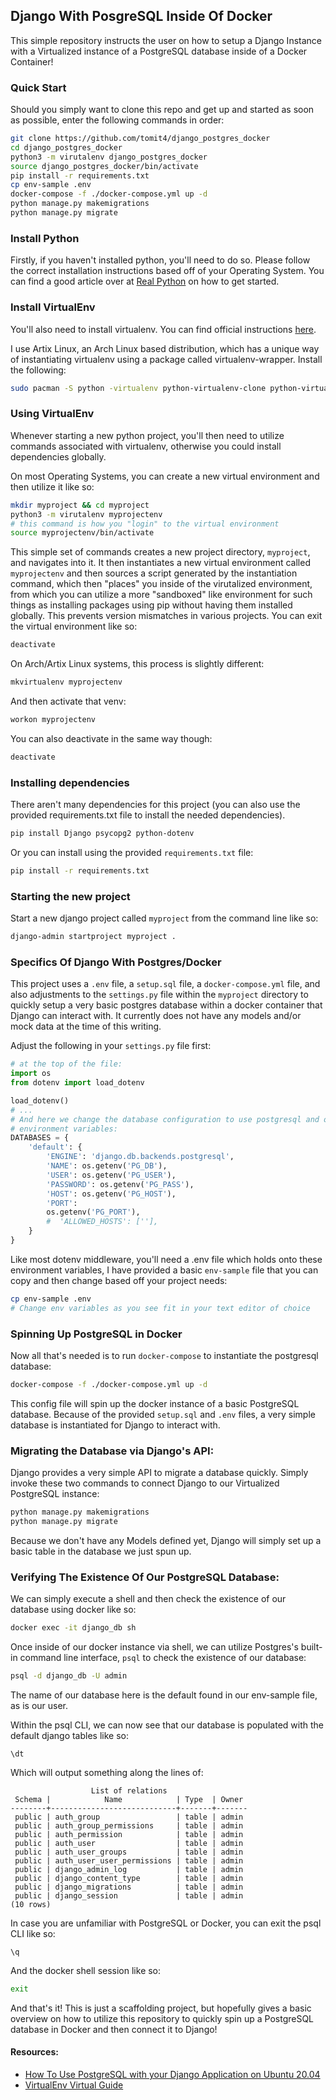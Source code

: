 ## Django With PosgreSQL Inside Of Docker

This simple repository instructs the user on how to setup a Django Instance with
a Virtualized instance of a PostgreSQL database inside of a Docker Container!

### Quick Start

Should you simply want to clone this repo and get up and started as soon as
possible, enter the following commands in order:

```sh
git clone https://github.com/tomit4/django_postgres_docker
cd django_postgres_docker
python3 -m virutalenv django_postgres_docker
source django_postgres_docker/bin/activate
pip install -r requirements.txt
cp env-sample .env
docker-compose -f ./docker-compose.yml up -d
python manage.py makemigrations
python manage.py migrate
```

### Install Python

Firstly, if you haven't installed python, you'll need to do so. Please follow
the correct installation instructions based off of your Operating System. You
can find a good article over at [Real Python](https://realpython.com/installing-python/) on how to get started.

### Install VirtualEnv

You'll also need to install virtualenv. You can find official instructions [here](https://virtualenv.pypa.io/en/latest/installation.html).

I use Artix Linux, an Arch Linux based distribution, which has a unique way of
instantiating virtualenv using a package called virtualenv-wrapper. Install the
following:

```sh
sudo pacman -S python -virtualenv python-virtualenv-clone python-virtualenvwrapper
```

### Using VirtualEnv

Whenever starting a new python project, you'll then need to utilize commands
associated with virtualenv, otherwise you could install dependencies globally.

On most Operating Systems, you can create a new virtual environment and then
utilize it like so:

```sh
mkdir myproject && cd myproject
python3 -m virutalenv myprojectenv
# this command is how you "login" to the virtual environment
source myprojectenv/bin/activate
```

This simple set of commands creates a new project directory, `myproject`, and navigates into
it. It then instantiates a new virtual environment called `myprojectenv` and
then sources a script generated by the instantiation command, which then "places" you inside of the virutalized environment, from which you can utilize a more "sandboxed" like environment for such things as installing packages using pip without having them installed globally. This prevents version mismatches in various projects. You can exit the virtual environment like so:

```sh
deactivate
```

On Arch/Artix Linux systems, this process is slightly different:

```sh
mkvirtualenv myprojectenv
```

And then activate that venv:

```sh
workon myprojectenv
```

You can also deactivate in the same way though:

```sh
deactivate
```

### Installing dependencies

There aren't many dependencies for this project (you can also use the provided
requirements.txt file to install the needed dependencies).

```sh
pip install Django psycopg2 python-dotenv
```

Or you can install using the provided `requirements.txt` file:

```sh
pip install -r requirements.txt
```

### Starting the new project

Start a new django project called `myproject` from the command line like so:

```sh
django-admin startproject myproject .
```

### Specifics Of Django With Postgres/Docker

This project uses a `.env` file, a `setup.sql` file, a `docker-compose.yml` file, and
also adjustments to the `settings.py` file within the `myproject` directory to quickly
setup a very basic postgres database within a docker container that Django can
interact with. It currently does not have any models and/or mock data at the
time of this writing.

Adjust the following in your `settings.py` file first:

```python
# at the top of the file:
import os
from dotenv import load_dotenv

load_dotenv()
# ...
# And here we change the database configuration to use postgresql and our secret
# environment variables:
DATABASES = {
    'default': {
        'ENGINE': 'django.db.backends.postgresql',
        'NAME': os.getenv('PG_DB'),
        'USER': os.getenv('PG_USER'),
        'PASSWORD': os.getenv('PG_PASS'),
        'HOST': os.getenv('PG_HOST'),
        'PORT':
        os.getenv('PG_PORT'),
        #  'ALLOWED_HOSTS': [''],
    }
}
```

Like most dotenv middleware, you'll need a .env file which holds onto these
environment variables, I have provided a basic `env-sample` file that you can
copy and then change based off your project needs:

```sh
cp env-sample .env
# Change env variables as you see fit in your text editor of choice
```

### Spinning Up PostgreSQL in Docker

Now all that's needed is to run `docker-compose` to instantiate the postgresql
database:

```sh
docker-compose -f ./docker-compose.yml up -d
```

This config file will spin up the docker instance of a basic PostgreSQL database. Because
of the provided `setup.sql` and `.env` files, a very simple database is
instantiated for Django to interact with.

### Migrating the Database via Django's API:

Django provides a very simple API to migrate a database quickly. Simply invoke
these two commands to connect Django to our Virtualized PostgreSQL instance:

```sh
python manage.py makemigrations
python manage.py migrate
```

Because we don't have any Models defined yet, Django will simply set up a basic
table in the database we just spun up.

### Verifying The Existence Of Our PostgreSQL Database:

We can simply execute a shell and then check the existence of our database using
docker like so:

```sh
docker exec -it django_db sh
```

Once inside of our docker instance via shell, we can utilize Postgres's built-in
command line interface, `psql` to check the existence of our database:

```sh
psql -d django_db -U admin
```

The name of our database here is the default found in our env-sample file, as is
our user.

Within the psql CLI, we can now see that our database is populated with the
default django tables like so:

```psql
\dt
```

Which will output something along the lines of:

```
                  List of relations
 Schema |            Name            | Type  | Owner
--------+----------------------------+-------+-------
 public | auth_group                 | table | admin
 public | auth_group_permissions     | table | admin
 public | auth_permission            | table | admin
 public | auth_user                  | table | admin
 public | auth_user_groups           | table | admin
 public | auth_user_user_permissions | table | admin
 public | django_admin_log           | table | admin
 public | django_content_type        | table | admin
 public | django_migrations          | table | admin
 public | django_session             | table | admin
(10 rows)
```

In case you are unfamiliar with PostgreSQL or Docker, you can exit the psql CLI
like so:

```
\q
```

And the docker shell session like so:

```sh
exit
```

And that's it! This is just a scaffolding project, but hopefully gives a basic
overview on how to utilize this repository to quickly spin up a PostgreSQL
database in Docker and then connect it to Django!

#### Resources:

- [How To Use PostgreSQL with your Django Application on Ubuntu 20.04](https://www.digitalocean.com/community/tutorials/how-to-use-postgresql-with-your-django-application-on-ubuntu-20-04)
- [VirtualEnv Virtual Guide](https://virtualenv.pypa.io/en/latest/user_guide.html)
